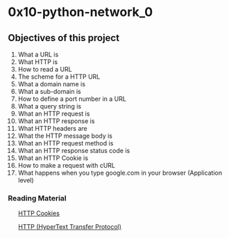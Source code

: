 <h1>0x10-python-network_0</h1>

<h2>Objectives of this project</h2>
<ol>
<li>What a URL is</li>
<li>What HTTP is</li>
<li>How to read a URL</li>
<li>The scheme for a HTTP URL</li>
<li>What a domain name is</li>
<li>What a sub-domain is</li>
<li>How to define a port number in a URL</li>
<li>What a query string is</li>
<li>What an HTTP request is</li>
<li>What an HTTP response is</li>
<li>What HTTP headers are</li>
<li>What the HTTP message body is</li>
<li>What an HTTP request method is</li>
<li>What an HTTP response status code is</li>
<li>What an HTTP Cookie is</li>
<li>How to make a request with cURL</li>
<li>What happens when you type google.com in your browser (Application level)</li>
</ol>

<h3>Reading Material</h3>
<ul>
<p>
<a href="https://developer.mozilla.org/en-US/docs/Web/HTTP/Cookies">
HTTP Cookies</a>
</p>
<p>
<a href="https://www3.ntu.edu.sg/home/ehchua/programming/webprogramming/HTTP_Basics.html">
HTTP (HyperText Transfer Protocol)</a>
</p>
</ul>
